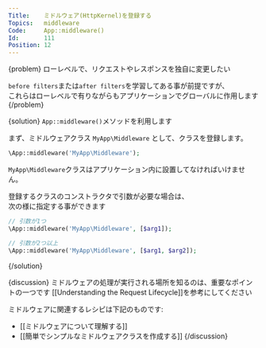 ```yaml
---
Title:    ミドルウェア(HttpKernel)を登録する
Topics:   middleware
Code:     App::middleware()
Id:       111
Position: 12
---
```


{problem}
ローレベルで、リクエストやレスポンスを独自に変更したい

`before filters`または`after filters`を学習してある事が前提ですが、  
これらはローレベルで有りながらもアプリケーションでグローバルに作用します
{/problem}

{solution}
`App::middleware()`メソッドを利用します

まず、ミドルウェアクラス `MyApp\Middleware` として、クラスを登録します。

```php
\App::middleware('MyApp\Middleware');
```

`MyApp\Middleware`クラスはアプリケーション内に設置してなければいけません。

登録するクラスのコンストラクタで引数が必要な場合は、  
次の様に指定する事ができます

```php
// 引数が1つ
\App::middleware('MyApp\Middleware', [$arg1]);

// 引数が2つ以上
\App::middleware('MyApp\Middleware', [$arg1, $arg2]);
```
{/solution}

{discussion}
ミドルウェアの処理が実行される場所を知るのは、重要なポイントの一つです
[[Understanding the Request Lifecycle]]を参考にしてください  

ミドルウェアに関連するレシピは下記のものです:

* [[ミドルウェアについて理解する]]
* [[簡単でシンプルなミドルウェアクラスを作成する]]
{/discussion}
